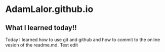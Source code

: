 # AdamLalor.github.io
## What I learned today!!
Today I learned how to use git and github and how to commit to the online vesion of the readme.md. 
Test edit